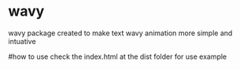 # wavy
wavy package created to make text wavy animation more simple and intuative

#how to use
check the index.html at the dist folder for use example
